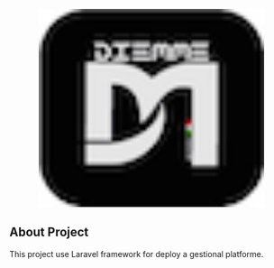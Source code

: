 <p align="center"><img src="https://github.com/AlessandroS94/DiemmeL/blob/master/public/img/icona.png" width="400"></p>

## About Project

This project use Laravel framework for deploy a gestional platforme.






